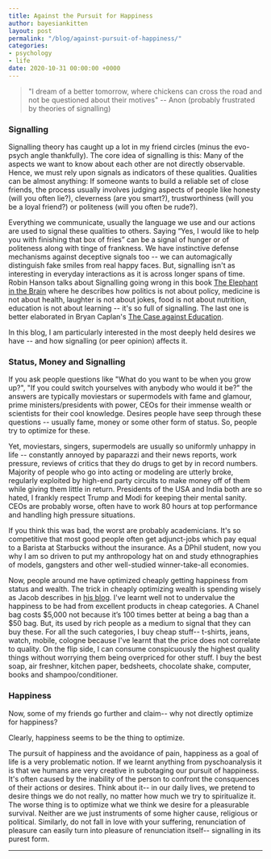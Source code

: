 ```yaml
---
title: Against the Pursuit for Happiness
author: bayesiankitten
layout: post
permalink: "/blog/against-pursuit-of-happiness/"
categories:
- psychology
- life
date: 2020-10-31 00:00:00 +0000
---
```


> "I dream of a better tomorrow, where chickens can cross the road and not be questioned about their motives"
>                                          -- Anon (probably frustrated by theories of signalling)

### Signalling

Signalling theory has caught up a lot in my friend circles (minus the evo-psych angle thankfully). The core idea of signalling is this: Many of the aspects we want to know about each other are not directly observable. Hence, we must rely upon signals as indicators of these qualities. Qualities can be almost anything: If someone wants to build a reliable set of close friends, the process usually involves judging aspects of people like honesty (will you often lie?), cleverness (are you smart?), trustworthiness (will you be a loyal friend?) or politeness (will you often be rude?). 

Everything we communicate, usually the language we use and our actions are used to signal these qualities to others. Saying “Yes, I would like to help you with finishing that box of fries” can be a signal of hunger or of politeness along with tinge of frankness. We have instinctive defense mechanisms against deceptive signals too -- we can automagically distinguish fake smiles from real happy faces. But, signalling isn't as interesting in everyday interactions as it is across longer spans of time. Robin Hanson talks about Signalling going wrong in this book [The Elephant in the Brain](https://www.amazon.com/Elephant-Brain-Hidden-Motives-Everyday-ebook/dp/B077GZT9Q1/) where he describes how politics is not about policy, medicine is not about health, laughter is not about jokes, food is not about nutrition, education is not about learning -- it's so full of signalling. The last one is better elaborated in Bryan Caplan's [The Case against Education](https://www.amazon.com/Case-against-Education-System-Waste/dp/0691174652). 

In this blog, I am particularly interested in the most deeply held desires we have -- and how signalling (or peer opinion) affects it. 

### Status, Money and Signalling

If you ask people questions like "What do you want to be when you grow up?", "If you could switch yourselves with anybody who would it be?" the answers are typically moviestars or supermodels with fame and glamour, prime ministers/presidents with power, CEOs for their immense wealth or scientists for their cool knowledge. Desires people have seep through these questions -- usually fame, money or some other form of status. So, people try to optimize for these.

Yet, moviestars, singers, supermodels are usually so uniformly unhappy in life -- constantly annoyed by paparazzi and their news reports, work pressure, reviews of critics that they do drugs to get by in record numbers. Majority of people who go into acting or modeling are utterly broke, regularly exploited by high-end party circuits to make money off of them while giving them little in return. Presidents of the USA and India both are so hated, I frankly respect Trump and Modi for keeping their mental sanity. CEOs are probably worse, often have to work 80 hours at top performance and handling high pressure situations. 

 If you think this was bad, the worst are probably academicians. It's so competitive that most good people often get adjunct-jobs which pay equal to a Barista at Starbucks without the insurance. As a DPhil student, now you why I am so driven to put my anthropology hat on and study ethnographies of models, gangsters and other well-studied winner-take-all economies. 

Now, people around me have optimized cheaply getting happiness from status and wealth. The trick in cheaply optimizing wealth is spending wisely as Jacob describes in [his blog](https://putanumonit.com/2016/05/11/shopping-for-happiness/). I've learnt well not to undervalue the happiness to be had from excellent products in cheap categories. A Chanel bag costs \$5,000 not because it’s 100 times better at being a bag than a $50 bag. But, its used by rich people as a medium to signal that they can buy these. For all the such categories, I buy cheap stuff-- t-shirts, jeans, watch, mobile, cologne because I've learnt that the price does not correlate to quality. On the flip side, I can consume conspicuously the highest quality things without worrying them being overpriced for other stuff. I buy the best soap, air freshner, kitchen paper, bedsheets, chocolate shake, computer, books and shampoo/conditioner.

### Happiness 

Now, some of my friends go further and claim-- why not directly optimize for happiness? 


Clearly, happiness seems to be the thing to optimize.


The pursuit of happiness and the avoidance of pain, happiness as a goal of life is a very problematic notion. If we learnt anything from pyschoanalysis it is that we humans are very creative in subotaging our pursuit of happiness. It's often caused by the inability of the person to confront the consquences of their actions or desires. Think about it-- in our daily lives, we pretend to desire things we do not really, no matter how much we try to spiritualize it. The worse thing is to optimize what we think we desire for a pleasurable survival. Neither are we just instruments of some higher cause, religious or political. Similarly, do not fall in love with your suffering, renunciation of pleasure can easily turn into pleasure of renunciation itself-- signalling in its purest form.

---